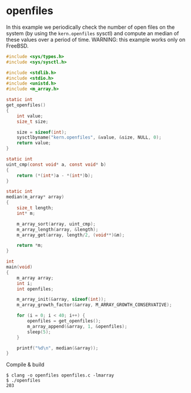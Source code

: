 # openfiles

In this example we periodically check the number of open files on the 
system (by using the `kern.openfiles` sysctl) and compute an median of 
these values over a period of time. WARNING: this example works only on
FreeBSD.

```C
#include <sys/types.h>
#include <sys/sysctl.h>

#include <stdlib.h>
#include <stdio.h>
#include <unistd.h>
#include <m_array.h>

static int
get_openfiles()
{
	int value;
	size_t size;

	size = sizeof(int);
	sysctlbyname("kern.openfiles", &value, &size, NULL, 0);
	return value;
}

static int
uint_cmp(const void* a, const void* b)
{
	return (*(int*)a - *(int*)b);
}

static int
median(m_array* array)
{
	size_t length;
	int* m;

	m_array_sort(array, uint_cmp);
	m_array_length(array, &length);
	m_array_get(array, length/2, (void**)&m);

	return *m;
}

int
main(void)
{
	m_array array;
	int i;
	int openfiles;

	m_array_init(&array, sizeof(int));
	m_array_growth_factor(&array, M_ARRAY_GROWTH_CONSERVATIVE);

	for (i = 0; i < 40; i++) {
		openfiles = get_openfiles();
		m_array_append(&array, 1, &openfiles);
		sleep(5);
	}

	printf("%d\n", median(&array));
}
```

Compile & build
```
$ clang -o openfiles openfiles.c -lmarray
$ ./openfiles
203
```

